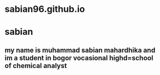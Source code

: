 # sabian96.github.io
<h1>sabian</h1>
<h2>my name is muhammad sabian mahardhika and im a student in bogor vocasional highd=school of chemical analyst</h2>
